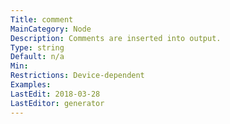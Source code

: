 ```yaml
---
Title: comment
MainCategory: Node
Description: Comments are inserted into output.
Type: string
Default: n/a
Min: 
Restrictions: Device-dependent
Examples: 
LastEdit: 2018-03-28
LastEditor: generator
---
```



